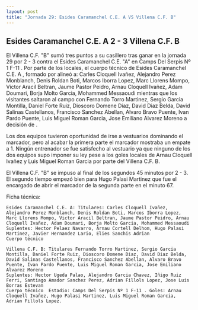 ```yaml
--- 
layout: post 
title: "Jornada 29: Esides Caramanchel C.E. A VS Villena C.F. B"
---
```


## Esides Caramanchel C.E. A 2 - 3 Villena C.F. B

El Villena C.F. "B" sumó tres puntos a su casillero tras ganar en la jornada 29 por 2 - 3 contra el Esides Caramanchel C.E. "A" en Camps Del Serpis Nº 1 F-11 . Por parte de los locales, el cuerpo técnico de Esides Caramanchel C.E. A , formado por  alineó a: Carles Cloquell Ivañez, Alejandro Perez Monblanch, Denis Roldan Boti, Marcos Iborra Lopez, Marc Llorens Mompo, Victor Aracil Beltran, Jaume Pastor Peidro, Arnau Cloquell Ivañez, Adam Doumari, Borja Molto Garcia, Mohammed Messaoudi mientras que los visitantes saltaron al campo con Fernando Torro Martinez, Sergio Garcia Montilla, Daniel Forte Ruiz, Dioscoro Domene Diaz, David Diaz Belda, David Salinas Castellanos, Francisco Sanchez Abellan, Alvaro Bravo Puente, Ivan Pardo Puente, Luis Miguel Roman Garcia, Jose Emiliano Alvarez Moreno a decisión de . 

Los dos equipos tuvieron oportunidad de irse a vestuarios dominando el marcador, pero al acabar la primera parte el marcador mostraba un empate a 1. Ningún entrenador se fue satisfecho al vestuario ya que ninguno de los dos equipos supo imponer su ley pese a los goles locales de Arnau Cloquell Ivañez  y Luis Miguel Roman Garcia por parte del Villena C.F. B. 

El Villena C.F. "B" se impuso al final de los segundos 45 minutos por 2 - 3. El segundo tiempo empezó bien para Hugo Palasi Martinez que fue el encargado de abrir el marcador de la segunda parte en el minuto 67. 

Ficha técnica: 
    
    Esides Caramanchel C.E. A: Titulares: Carles Cloquell Ivañez, Alejandro Perez Monblanch, Denis Roldan Boti, Marcos Iborra Lopez, Marc Llorens Mompo, Victor Aracil Beltran, Jaume Pastor Peidro, Arnau Cloquell Ivañez, Adam Doumari, Borja Molto Garcia, Mohammed Messaoudi 
    Suplentes: Hector Pelaez Navarro, Arnau Cortell Delhom, Hugo Palasi Martinez, Javier Hernandez Lario, Elies Sanchis Adrian 
    Cuerpo técnico  
    
    Villena C.F. B: Titulares Fernando Torro Martinez, Sergio Garcia Montilla, Daniel Forte Ruiz, Dioscoro Domene Diaz, David Diaz Belda, David Salinas Castellanos, Francisco Sanchez Abellan, Alvaro Bravo Puente, Ivan Pardo Puente, Luis Miguel Roman Garcia, Jose Emiliano Alvarez Moreno
    Suplentes: Hector Ugeda Palao, Alejandro Garcia Chavez, Iñigo Ruiz Ferri, Santiago Amador Sanchez Perez, Adrian Fillols Lopez, Jose Luis Borras Estevan 
    Cuerpo técnico  Estadio: Camps Del Serpis Nº 1 F-11 . Goles: Arnau Cloquell Ivañez, Hugo Palasi Martinez, Luis Miguel Roman Garcia, Adrian Fillols Lopez.  